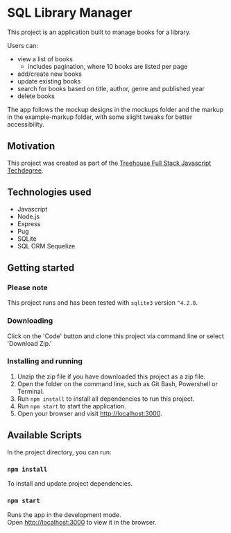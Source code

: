 # SQL Library Manager

This project is an application built to manage books for a library.

Users can:
- view a list of books
  - includes pagination, where 10 books are listed per page
- add/create new books
- update existing books 
- search for books based on title, author, genre and published year
- delete books

The app follows the mockup designs in the mockups folder and the markup in the example-markup folder, with some slight tweaks for better accessibility.

## Motivation
This project was created as part of the [Treehouse Full Stack Javascript Techdegree](https://teamtreehouse.com/techdegree/full-stack-javascript).

## Technologies used
- Javascript
- Node.js
- Express
- Pug
- SQLite
- SQL ORM Sequelize

## Getting started
### Please note
This project runs and has been tested with `sqlite3` version `^4.2.0`.

### Downloading
Click on the 'Code' button and clone this project via command line or select 'Download Zip.'

### Installing and running
1. Unzip the zip file if you have downloaded this project as a zip file.
1. Open the folder on the command line, such as Git Bash, Powershell or Terminal.
1. Run `npm install` to install all dependencies to run this project.
1. Run `npm start` to start the application.
1. Open your browser and visit [http://localhost:3000](http://localhost:3000).

## Available Scripts
In the project directory, you can run:

### `npm install`
To install and update project dependencies.

### `npm start`
Runs the app in the development mode.\
Open [http://localhost:3000](http://localhost:3000) to view it in the browser.